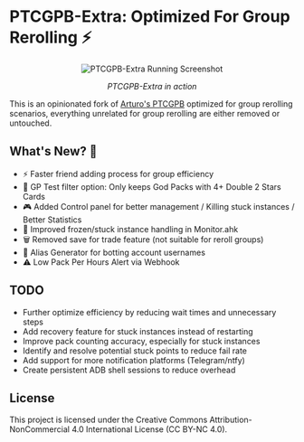 # **__PTCGPB-Extra: Optimized For Group Rerolling__** ⚡

<div align="center">
  <img src="https://i.imgur.com/5ed3Z2d.png" alt="PTCGPB-Extra Running Screenshot">
  <p><em>PTCGPB-Extra in action</em></p>
</div>

This is an opinionated fork of [Arturo's PTCGPB](https://github.com/Arturo-1212/PTCGPB) optimized for group rerolling scenarios, everything unrelated for group rerolling are either removed or untouched.

## **__What's New?__** 🚀

- ⚡ Faster friend adding process for group efficiency
- 🎯 GP Test filter option: Only keeps God Packs with 4+ Double 2 Stars Cards
- 🎮 Added Control panel for better management / Killing stuck instances / Better Statistics
- 🔧 Improved frozen/stuck instance handling in Monitor.ahk
- 🗑️ Removed save for trade feature (not suitable for reroll groups)
- 🤖 Alias Generator for botting account usernames
- ⚠️ Low Pack Per Hours Alert via Webhook

## **__TODO__**

- Further optimize efficiency by reducing wait times and unnecessary steps
- Add recovery feature for stuck instances instead of restarting
- Improve pack counting accuracy, especially for stuck instances
- Identify and resolve potential stuck points to reduce fail rate
- Add support for more notification platforms (Telegram/ntfy)
- Create persistent ADB shell sessions to reduce overhead

## License
This project is licensed under the Creative Commons Attribution-NonCommercial 4.0 International License (CC BY-NC 4.0).
